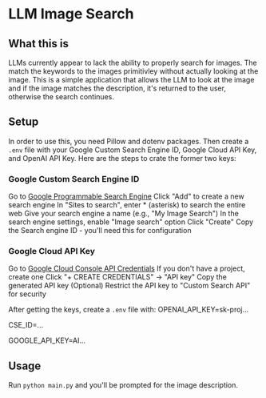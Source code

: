 # LLM Image Search

## What this is
LLMs currently appear to lack the ability to properly search for images. The match the keywords to the images primitivley without actually looking at the image. This is a simple application that allows the LLM to look at the image and if the image matches the description, it's returned to the user, otherwise the search continues.

## Setup
In order to use this, you need Pillow and dotenv packages. Then create a `.env`
file with your Google Custom Search Engine ID, Google Cloud API Key, and 
OpenAI API Key. Here are the steps to crate the former two keys:

### Google Custom Search Engine ID
Go to [Google Programmable Search Engine](https://programmablesearchengine.google.com/controlpanel/all)
Click "Add" to create a new search engine
In "Sites to search", enter * (asterisk) to search the entire web
Give your search engine a name (e.g., "My Image Search")
In the search engine settings, enable "Image search" option
Click "Create"
Copy the Search engine ID - you'll need this for configuration

### Google Cloud API Key
Go to [Google Cloud Console API Credentials](https://console.cloud.google.com/apis/credentials)
If you don't have a project, create one
Click "+ CREATE CREDENTIALS" → "API key"
Copy the generated API key
(Optional) Restrict the API key to "Custom Search API" for security

After getting the keys, create a `.env` file with:
OPENAI_API_KEY=sk-proj...

CSE_ID=...

GOOGLE_API_KEY=AI...


## Usage
Run `python main.py` and you'll be prompted for the image description.
